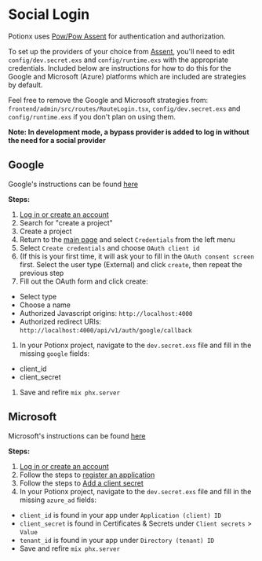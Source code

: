 # Social Login
Potionx uses [Pow/Pow Assent](https://github.com/pow-auth/pow_assent) for authentication and authorization. 

To set up the providers of your choice from [Assent](https://github.com/pow-auth/assent), you'll need to edit `config/dev.secret.exs` and `config/runtime.exs` with the appropriate credentials. Included below are instructions for how to do this for the Google and Microsoft (Azure) platforms which are included are strategies by default.

Feel free to remove the Google and Microsoft strategies from: `frontend/admin/src/routes/RouteLogin.tsx`, `config/dev.secret.exs` and `config/runtime.exs` if you don't plan on using them.

**Note: In development mode, a bypass provider is added to log in without the need for a social provider**

## Google
Google's instructions can be found [here](https://developers.google.com/identity/protocols/oauth2)

**Steps:**
1. [Log in or create an account](https://console.developers.google.com)
1. Search for "create a project"
1. Create a project
1. Return to the [main page](https://console.developers.google.com) and select `Credentials` from the left menu
1. Select `Create credentials` and choose `OAuth client id`
1. (If this is your first time, it will ask your to fill in the `OAuth consent screen` first. Select the user type (External) and click `create`, then repeat the previous step
1. Fill out the OAuth form and click create:
  - Select type
  - Choose a name
  - Authorized Javascript origins: `http://localhost:4000`
  - Authorized redirect URIs: `http://localhost:4000/api/v1/auth/google/callback`
1. In your Potionx project, navigate to the `dev.secret.exs` file and fill in the missing `google` fields:
  - client_id
  - client_secret
1. Save and refire `mix phx.server`

## Microsoft

Microsoft's instructions can be found [here](https://docs.microsoft.com/en-us/azure/active-directory/develop/quickstart-register-app)

**Steps:**
1. [Log in or create an account](https://portal.azure.com/)
1. Follow the steps to [register an application](https://docs.microsoft.com/en-us/azure/active-directory/develop/quickstart-register-app#register-an-application)
1. Follow the steps to [Add a client secret](https://docs.microsoft.com/en-us/azure/active-directory/develop/quickstart-register-app#add-a-client-secret)
1. In your Potionx project, navigate to the `dev.secret.exs` file and fill in the missing `azure_ad` fields:
  - `client_id` is found in your app under `Application (client) ID`
  - `client_secret` is found in Certificates & Secrets under `Client secrets` > `Value`
  - `tenant_id` is found in your app under `Directory (tenant) ID`
- Save and refire `mix phx.server`

<!-- - [Apple instructions](https://developer.apple.com/documentation/authenticationservices) -->
<!-- - [Github instructions](https://docs.github.com/en/developers/apps/authorizing-oauth-apps) -->
<!-- - [Twitter instructions](https://developer.twitter.com/en/docs/authentication/guides) -->
